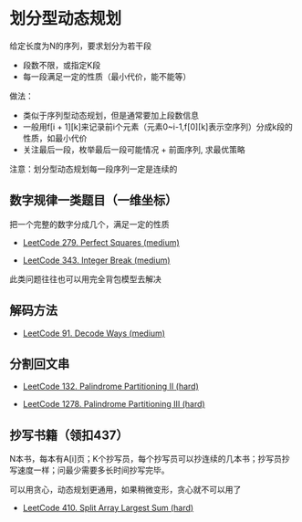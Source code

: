 # 划分型动态规划

给定长度为N的序列，要求划分为若干段

- 段数不限，或指定K段
- 每一段满足一定的性质（最小代价，能不能等）

做法：

- 类似于序列型动态规划，但是通常要加上段数信息
- 一般用f[i + 1][k]来记录前i个元素（元素0~i-1,f[0][k]表示空序列）分成k段的性质，如最小代价
- 关注最后一段，枚举最后一段可能情况 + 前面序列, 求最优策略

注意：划分型动态规划每一段序列一定是连续的

## 数字规律一类题目（一维坐标）

把一个完整的数字分成几个，满足一定的性质

- [LeetCode 279. Perfect Squares (medium)](https://github.com/muyids/leetcode/blob/master/algorithms/201-300/279.perfect-squares.md)

- [LeetCode 343. Integer Break (medium)](https://github.com/muyids/leetcode/blob/master/algorithms/301-400/343.integer-break.md)

此类问题往往也可以用完全背包模型去解决

## 解码方法

- [LeetCode 91. Decode Ways (medium)](https://github.com/muyids/leetcode/blob/master/algorithms/1-100/91.decode-ways.md)

## 分割回文串

- [LeetCode 132. Palindrome Partitioning II (hard)](https://github.com/muyids/leetcode/blob/master/algorithms/101-200/132.palindrome-partitioning-ii.md)

- [LeetCode 1278. Palindrome Partitioning III (hard)](https://github.com/muyids/leetcode/blob/master/algorithms/1201-1300/1278.palindrome-partitioning-iii.md)

## 抄写书籍（领扣437）

N本书，每本有A[i]页；K个抄写员，每个抄写员可以抄连续的几本书；抄写员抄写速度一样；问最少需要多长时间抄写完毕。

可以用贪心，动态规划更通用，如果稍微变形，贪心就不可以用了

- [LeetCode 410. Split Array Largest Sum (hard)](https://github.com/muyids/leetcode/blob/master/algorithms/401-500/410.split-array-largest-sum.md)
